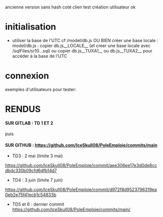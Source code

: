 ancienne version sans hash coté clien
test création utilisateur ok


# initialisation

- utiliser la base de l'UTC cf /model/db.js OU BIEN créer une base locale :
        model/db.js : copier db.js__LOCALE__ (et creer une base locale avec /sqlFiles/sr10...sql) ou copier db.js__TUXA1__ ou db.js__TUXA2__ pour accéder à la base de l'UTC

# connexion
exemples d'utilisateurs pour tester:

<!-- admin@gmail.com  password: admin
admin@utc.fr    password haché: admin

util@gmail.com  password: util ou user@...

recrut@gmail.com password: recrut
recrut@utc.fr  = passe haché recrut -->



# RENDUS

#### SUR GITLAB : TD 1 ET 2
puis
#### SUR GITHUB : https://github.com/IceSkull08/PoleEmploie/commits/main

- TD3 : 2 mai (limite 3 mai)

https://github.com/IceSkull08/PoleEmploie/commit/aee306ee17e3d0de8ccdbdc330b09cfd6dfb14d7

- TD4 : 3 juin (limite 7 juin)

https://github.com/IceSkull08/PoleEmploie/commit/d972f8d9523796319ea0eb2e75f41ecb1c54833b

- TD5 et 6 : dernier commit
https://github.com/IceSkull08/PoleEmploie/commits/main/